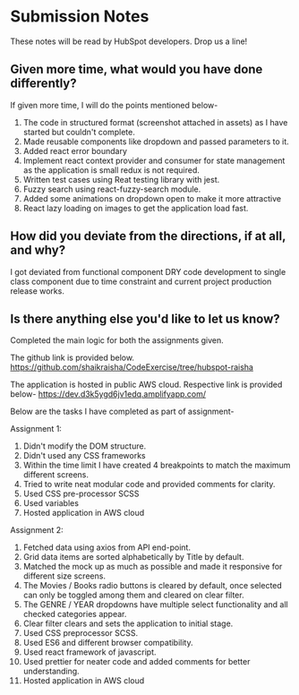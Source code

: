 # Submission Notes

These notes will be read by HubSpot developers. Drop us a line!

## Given more time, what would you have done differently?

If given more time, I will do the points mentioned below-

1. The code in structured format (screenshot attached in assets) as I have started but couldn't complete.
2. Made reusable components like dropdown and passed parameters to it.
3. Added react error boundary
4. Implement react context provider and consumer for state management as the application is small redux is not required.
5. Written test cases using Reat testing library with jest.
6. Fuzzy search using react-fuzzy-search module.
7. Added some animations on dropdown open to make it more attractive
8. React lazy loading on images to get the application load fast.

## How did you deviate from the directions, if at all, and why?

I got deviated from functional component DRY code development to single class component due to time constraint and current project production release works.

## Is there anything else you'd like to let us know?

Completed the main logic for both the assignments given.

The github link is provided below.
https://github.com/shaikraisha/CodeExercise/tree/hubspot-raisha

The application is hosted in public AWS cloud. Respective link is provided below-
https://dev.d3k5ygd6jv1edq.amplifyapp.com/

Below are the tasks I have completed as part of assignment-

Assignment 1:

1. Didn't modify the DOM structure.
2. Didn't used any CSS frameworks
3. Within the time limit I have created 4 breakpoints to match the maximum different screens.
4. Tried to write neat modular code and provided comments for clarity.
5. Used CSS pre-processor SCSS
6. Used variables
7. Hosted application in AWS cloud

Assignment 2:

1. Fetched data using axios from API end-point.
2. Grid data items are sorted alphabetically by Title by default.
3. Matched the mock up as much as possible and made it responsive for different size screens.
4. The Movies / Books radio buttons is cleared by default, once selected can only be toggled among them and cleared on clear filter.
5. The GENRE / YEAR dropdowns have multiple select functionality and all checked categories appear.
6. Clear filter clears and sets the application to initial stage.
7. Used CSS preprocessor SCSS.
8. Used ES6 and different browser compatibility.
9. Used react framework of javascript.
10. Used prettier for neater code and added comments for better understanding.
11. Hosted application in AWS cloud
